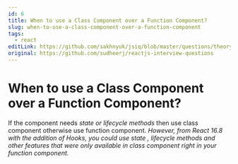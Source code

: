 ```yaml
---
id: 6
title: When to use a Class Component over a Function Component?
slug: when-to-use-a-class-component-over-a-function-component
tags:
  - react
editLink: https://github.com/sakhnyuk/jsiq/blob/master/questions/theory/react/6.md
original: https://github.com/sudheerj/reactjs-interview-questions
---
```


# When to use a Class Component over a Function Component?

If the component needs _state or lifecycle methods_ then use class component otherwise use function component. _However, from React 16.8 with the addition of Hooks, you could use state , lifecycle methods and other features that were only available in class component right in your function component._